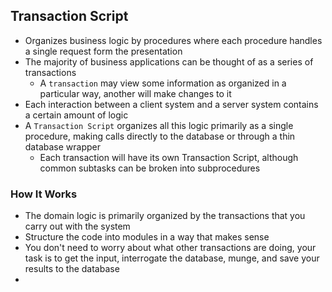 ## Transaction Script
- Organizes business logic by procedures where each procedure handles a single request form the presentation
- The majority of business applications can be thought of as a series of transactions
	- A `transaction` may view some information as organized in a particular way, another will make changes to it
- Each interaction between a client system and a server system contains a certain amount of logic
- A `Transaction Script` organizes all this logic primarily as a single procedure, making calls directly to the database or through a thin database wrapper
	- Each transaction will have its own Transaction Script, although common subtasks can be broken into subprocedures
### How It Works
- The domain logic is primarily organized by the transactions that you carry out with the system
- Structure the code into modules in a way that makes sense
- You don't need to worry about what other transactions are doing, your task is to get the input, interrogate the database, munge, and save your results to the database
- 